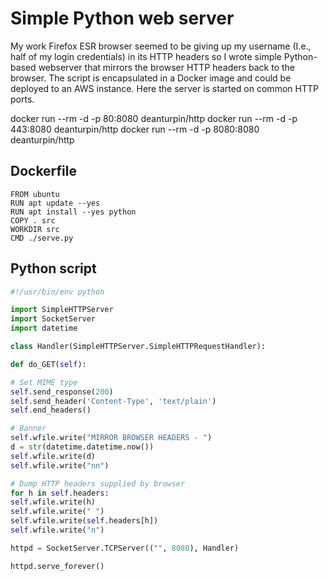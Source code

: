 # Simple Python web server

My work Firefox ESR browser seemed to be giving up my username (I.e., half of
my login credentials) in its HTTP headers so I wrote simple Python-based
webserver that mirrors the browser HTTP headers back to the browser. The script
is encapsulated in a Docker image and could be deployed to an AWS instance.
Here the server is started on common HTTP ports.

docker run --rm -d -p 80:8080 deanturpin/http
docker run --rm -d -p 443:8080 deanturpin/http
docker run --rm -d -p 8080:8080 deanturpin/http

## Dockerfile

```docker
FROM ubuntu
RUN apt update --yes
RUN apt install --yes python
COPY . src
WORKDIR src
CMD ./serve.py
```

## Python script

```python
#!/usr/bin/env python

import SimpleHTTPServer
import SocketServer
import datetime

class Handler(SimpleHTTPServer.SimpleHTTPRequestHandler):

def do_GET(self):

# Set MIME type
self.send_response(200)
self.send_header('Content-Type', 'text/plain')
self.end_headers()

# Banner
self.wfile.write("MIRROR BROWSER HEADERS - ")
d = str(datetime.datetime.now())
self.wfile.write(d)
self.wfile.write("nn")

# Dump HTTP headers supplied by browser
for h in self.headers:
self.wfile.write(h)
self.wfile.write(" ")
self.wfile.write(self.headers[h])
self.wfile.write("n")

httpd = SocketServer.TCPServer(("", 8080), Handler)

httpd.serve_forever()
```

